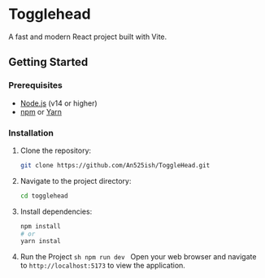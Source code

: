 # Togglehead

A fast and modern React project built with Vite.

## Getting Started

### Prerequisites

- [Node.js](https://nodejs.org/) (v14 or higher)
- [npm](https://www.npmjs.com/) or [Yarn](https://yarnpkg.com/)

### Installation

1. Clone the repository:
   ```sh
   git clone https://github.com/An525ish/ToggleHead.git
   ```
2. Navigate to the project directory:
   ```sh
   cd togglehead
   ```
3. Install dependencies:
   ```sh
   npm install
   # or
   yarn instal
   ```
4. Run the Project
   `sh
    npm run dev
    `
   Open your web browser and navigate to `http://localhost:5173` to view the application.
